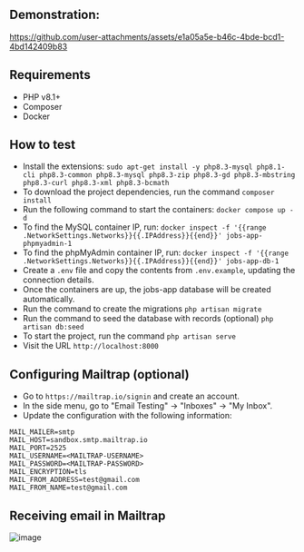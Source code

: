 ## Demonstration:

https://github.com/user-attachments/assets/e1a05a5e-b46c-4bde-bcd1-4bd142409b83

## Requirements

- PHP v8.1+
- Composer
- Docker

## How to test

- Install the extensions: `sudo apt-get install -y php8.3-mysql php8.1-cli php8.3-common php8.3-mysql php8.3-zip php8.3-gd php8.3-mbstring php8.3-curl php8.3-xml php8.3-bcmath`
- To download the project dependencies, run the command `composer install`
- Run the following command to start the containers:  `docker compose up -d`
- To find the MySQL container IP, run: `docker inspect -f '{{range .NetworkSettings.Networks}}{{.IPAddress}}{{end}}' jobs-app-phpmyadmin-1`
- To find the phpMyAdmin container IP, run: `docker inspect -f '{{range .NetworkSettings.Networks}}{{.IPAddress}}{{end}}' jobs-app-db-1`
- Create a `.env` file and copy the contents from `.env.example`, updating the connection details.
- Once the containers are up, the jobs-app database will be created automatically.
- Run the command to create the migrations `php artisan migrate`
- Run the command to seed the database with records (optional) `php artisan db:seed`
- To start the project, run the command `php artisan serve`
- Visit the URL `http://localhost:8000`

## Configuring Mailtrap (optional)

- Go to `https://mailtrap.io/signin` and create an account.
- In the side menu, go to "Email Testing" -> "Inboxes" -> "My Inbox".
- Update the configuration with the following information:

```
MAIL_MAILER=smtp
MAIL_HOST=sandbox.smtp.mailtrap.io
MAIL_PORT=2525
MAIL_USERNAME=<MAILTRAP-USERNAME>
MAIL_PASSWORD=<MAILTRAP-PASSWORD>
MAIL_ENCRYPTION=tls
MAIL_FROM_ADDRESS=test@gmail.com
MAIL_FROM_NAME=test@gmail.com
```

## Receiving email in Mailtrap

![image](https://github.com/user-attachments/assets/c5441372-6ca8-4106-b216-5a18afe88304)
